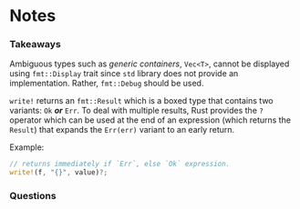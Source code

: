 # Notes

### Takeaways
Ambiguous types such as *generic containers*, `Vec<T>`, cannot be displayed using `fmt::Display` trait since `std` library does not provide an implementation. Rather, `fmt::Debug` should be used.

`write!` returns an `fmt::Result` which is a boxed type that contains two variants: `Ok` ***or*** `Err`. To deal with multiple results, Rust provides the `?` operator which can be used at the end of an expression (which returns the `Result`) that expands the `Err(err)` variant to an early return.

Example:
```rust
// returns immediately if `Err`, else `Ok` expression.
write!(f, "{}", value)?;
```

### Questions
